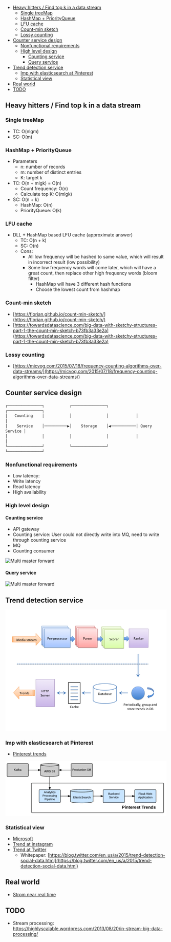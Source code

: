 - [Heavy hitters / Find top k in a data stream](#heavy-hitters--find-top-k-in-a-data-stream)
  - [Single treeMap](#single-treemap)
  - [HashMap + PriorityQueue](#hashmap--priorityqueue)
  - [LFU cache](#lfu-cache)
  - [Count-min sketch](#count-min-sketch)
  - [Lossy counting](#lossy-counting)
- [Counter service design](#counter-service-design)
  - [Nonfunctional requirements](#nonfunctional-requirements)
  - [High level design](#high-level-design)
    - [Counting service](#counting-service)
    - [Query service](#query-service)
- [Trend detection service](#trend-detection-service)
  - [Imp with elasticsearch at Pinterest](#imp-with-elasticsearch-at-pinterest)
  - [Statistical view](#statistical-view)
- [Real world](#real-world)
- [TODO](#todo)

## Heavy hitters / Find top k in a data stream

### Single treeMap

* TC: O(nlgm)
* SC: O(m)

### HashMap + PriorityQueue

* Parameters
  * n: number of records
  * m: number of distinct entries
  * K: target k
* TC: O(n + mlgk) = O(n)
  * Count frequency: O(n)
  * Calculate top K: O(mlgk)
* SC: O(n + k)
  * HashMap: O(n)
  * PriorityQueue: O(k)

### LFU cache

* DLL + HashMap based LFU cache (approximate answer)
  * TC: O(n + k)
  * SC: O(n)
  * Cons:
    * All low frequency will be hashed to same value, which will result in incorrect result (low possibility)
    * Some low frequency words will come later, which will have a great count, then replace other high frequency words (bloom filter)
      * HashMap will have 3 different hash functions
      * Choose the lowest count from hashmap

### Count-min sketch

* [https://florian.github.io/count-min-sketch/](https://florian.github.io/count-min-sketch/)
* [https://towardsdatascience.com/big-data-with-sketchy-structures-part-1-the-count-min-sketch-b73fb3a33e2a](https://towardsdatascience.com/big-data-with-sketchy-structures-part-1-the-count-min-sketch-b73fb3a33e2a)

### Lossy counting

* [https://micvog.com/2015/07/18/frequency-counting-algorithms-over-data-streams/](https://micvog.com/2015/07/18/frequency-counting-algorithms-over-data-streams/)

## Counter service design

```
┌───────────────┐           ┌───────────────┐            ┌───────────────┐
│   Counting    │           │               │            │               │
│    Service    │──────────▶│    Storage    │◀───────────│ Query Service │
│               │           │               │            │               │
└───────────────┘           └───────────────┘            └───────────────┘
```

### Nonfunctional requirements

* Low latency: 
* Write latency
* Read latency
* High availability

### High level design
#### Counting service

* API gateway
* Counting service: User could not directly write into MQ, need to write through counting service
* MQ
* Counting consumer

![Multi master forward](../.gitbook/assets/countingService_countingOverflow.png)

#### Query service

![Multi master forward](../.gitbook/assets/countingService_queryOverflow.png)


## Trend detection service

![](images/trends_instagramTrendsDetection.png)

### Imp with elasticsearch at Pinterest

* [Pinterest trends](https://medium.com/pinterest-engineering/pinterest-trends-insights-into-unstructured-data-b4dbb2c8fb63)

![](.gitbook/assets/trends_pinterest_trendsDetection.png)

### Statistical view

* [Microsoft](https://devblogs.microsoft.com/cse/2019/01/02/real-time-time-series-analysis-at-scale-for-trending-topics-detection/#:\~:text=Detecting%20trending%20topics%20requires%20the,the%20entire%20set%20of%20topics.)
* [Trend at instagram](https://instagram-engineering.com/trending-on-instagram-b749450e6d93)
* [Trend at Twitter](https://blog.twitter.com/engineering/en_us/a/2015/building-a-new-trends-experience.html)
  * Whitepaper: [https://blog.twitter.com/en_us/a/2015/trend-detection-social-data.html](https://blog.twitter.com/en_us/a/2015/trend-detection-social-data.html)

## Real world

* [Strom near real time](https://www.michael-noll.com/blog/2013/01/18/implementing-real-time-trending-topics-in-storm/)

## TODO
* Stream processing: https://highlyscalable.wordpress.com/2013/08/20/in-stream-big-data-processing/
